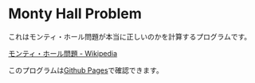 # Monty Hall Problem

これはモンティ・ホール問題が本当に正しいのかを計算するプログラムです。

[モンティ・ホール問題 - Wikipedia](https://ja.wikipedia.org/wiki/%E3%83%A2%E3%83%B3%E3%83%86%E3%82%A3%E3%83%BB%E3%83%9B%E3%83%BC%E3%83%AB%E5%95%8F%E9%A1%8C)

このプログラムは[Github Pages](https://ryofuji2005.github.io/MontyHallProblem/)で確認できます。
